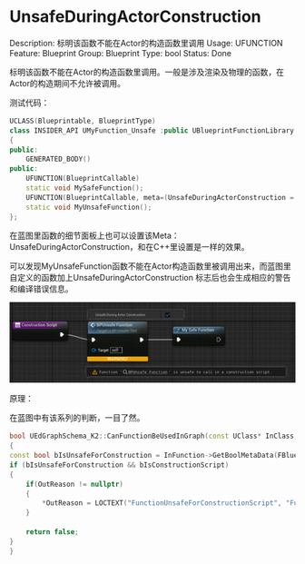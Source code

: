 # UnsafeDuringActorConstruction

Description: 标明该函数不能在Actor的构造函数里调用
Usage: UFUNCTION
Feature: Blueprint
Group: Blueprint
Type: bool
Status: Done

标明该函数不能在Actor的构造函数里调用。一般是涉及渲染及物理的函数，在Actor的构造期间不允许被调用。

测试代码：

```cpp
UCLASS(Blueprintable, BlueprintType)
class INSIDER_API UMyFunction_Unsafe :public UBlueprintFunctionLibrary
{
public:
	GENERATED_BODY()
public:
	UFUNCTION(BlueprintCallable)
	static void MySafeFunction();
	UFUNCTION(BlueprintCallable, meta=(UnsafeDuringActorConstruction = "true"))
	static void MyUnsafeFunction();
};
```

在蓝图里函数的细节面板上也可以设置该Meta：UnsafeDuringActorConstruction，和在C++里设置是一样的效果。

可以发现MyUnsafeFunction函数不能在Actor构造函数里被调用出来，而蓝图里自定义的函数加上UnsafeDuringActorConstruction 标志后也会生成相应的警告和编译错误信息。

![Untitled](UnsafeDuringActorConstruction/Untitled.png)

原理：

在蓝图中有该系列的判断，一目了然。

```cpp
bool UEdGraphSchema_K2::CanFunctionBeUsedInGraph(const UClass* InClass, const UFunction* InFunction, const UEdGraph* InDestGraph, uint32 InAllowedFunctionTypes, bool bInCalledForEach, FText* OutReason) const
{
const bool bIsUnsafeForConstruction = InFunction->GetBoolMetaData(FBlueprintMetadata::MD_UnsafeForConstructionScripts);	
if (bIsUnsafeForConstruction && bIsConstructionScript)
{
	if(OutReason != nullptr)
	{
		*OutReason = LOCTEXT("FunctionUnsafeForConstructionScript", "Function cannot be used in a Construction Script.");
	}

	return false;
}
}
```